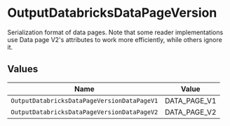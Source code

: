 # OutputDatabricksDataPageVersion

Serialization format of data pages. Note that some reader implementations use Data page V2's attributes to work more efficiently, while others ignore it.


## Values

| Name                                        | Value                                       |
| ------------------------------------------- | ------------------------------------------- |
| `OutputDatabricksDataPageVersionDataPageV1` | DATA_PAGE_V1                                |
| `OutputDatabricksDataPageVersionDataPageV2` | DATA_PAGE_V2                                |